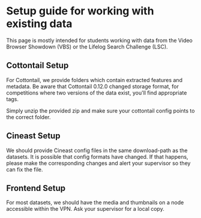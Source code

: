 # Setup guide for working with existing data
This page is mostly intended for students working with data from the Video Browser Showdown (VBS) or the Lifelog Search Challenge (LSC).

## Cottontail Setup
For Cottontail, we provide folders which contain extracted features and metadata. Be aware that Cottontail 0.12.0 changed storage format, for competitions where two versions of the data exist, you'll find appropriate tags.

Simply unzip the provided zip and make sure your cottontail config points to the correct folder.

## Cineast Setup
We should provide Cineast config files in the same download-path as the datasets. It is possible that config formats have changed. If that happens, please make the corresponding changes and alert your supervisor so they can fix the file.

## Frontend Setup

For most datasets, we should have the media and thumbnails on a node accessible within the VPN. Ask your supervisor for a local copy.
